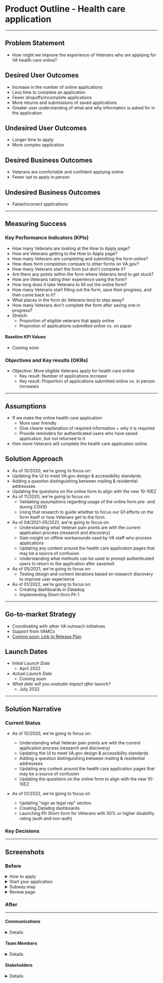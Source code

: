 # Product Outline - Health care application
---

## Problem Statement

- How might we improve the experience of Veterans who are applying for VA health care online?
 
## Desired User Outcomes

- Increase in the number of online applications
- Less time to complete an application
- Fewer dropoffs/incomplete applications
- More returns and submissions of saved applications
- Greater user understanding of what and why information is asked for in the application

## Undesired User Outcomes
- Longer time to apply
- More complex application

## Desired Business Outcomes
- Veterans are comfortable and confident applying online
- Fewer opt to apply in person

## Undesired Business Outcomes
- False/incorrect applications

---
## Measuring Success

### Key Performance Indicators (KPIs)



* How many Veterans are looking at the How to Apply page?
* How are Veterans getting to the How to Apply page?
* How many Veterans are completing and submitting the form online? 
* How does form completion compare to other forms on VA.gov?
* How many Veterans start the form but don’t complete it?
* Are there any points within the form where Veterans tend to get stuck?
* How are Veterans rating their experience using the form?
* How long does it take Veterans to fill out the online form?
* How many Veterans start filling out the form, save their progress, and then come back to it?
* What places in the form do Veterans tend to step away?
* How many Veterans don't complete the form after saving one in progress?
* Stretch: 
    * Proportion of eligible veterans that apply online
    * Proprotion of applications submitted online vs. on paper

#### Baseline KPI Values
* Coming soon

### Objectives and Key results (OKRs)

- Objective: More eligible Veterans apply for health care online
  - Key result: Number of applications increase
  - Key result: Proportion of applications submitted online vs. in person increases 

---

## Assumptions
- If we make the online health care application:
  - More user friendly 
  - Give clearer explanation of required information + why it is required
  -  Provide reminders for authenticated users who have saved application, but not returned to it
-  then more Veterans will complete the health care application online.

## Solution Approach

- As of 10/2020, we're going to focus on:
 - Updating the UI to meet VA.gov design & accessibility standards
 - Adding a question distinguishing between mailing & residential addressses
 - Updating the questions on the online form to align with the new 10-10EZ
- As of 11/2020, we're going to focus on:
   - Validating assumptions regarding usage of the online form pre- and during COVID
   - Using that research to guide whether to focus our Q1 efforts on the form itself or how Veterans get to the form.
- As of 04/2021-05/2021, we're going to focus on:
   - Understanding what Veteran pain points are with the current application process (research and discovery)
   - Gain insight on offline workarounds used by VA staff who process applications
   - Updating any content around the health care application pages that may be a source of confusion
   - Understanding what methods can be used to prompt authenticated users to return to the application after save/exit
- As of 05/2021, we're going to focus on:
   - Testing design and content iterations based on research discovery to improve user experience
- As of 01/2022, we're going to focus on:
   - Creating dashboards in Datadog
   - Implementing Short-form Ph 1

--- 

## Go-to-market Strategy
- Coordinating with other VA outreach initiatives 
- Support from VAMCs
- [Coming soon: Link to Release Plan](#go-to-market-strategy)

## Launch Dates
- *Initial Launch Date*
  - April 2022
- *Actual Launch Date* 
  - Coming soon
- *What date will you evaluate impact after launch?*
  - July 2022
---

## Solution Narrative

### Current Status

- As of 10/2020, we're going to focus on:
   - Understanding what Veteran pain points are with the current applicaiton process (research and discovery)
   - Updating the UI to meet VA.gov design & accessibility standards
   - Adding a question distinguishing between mailing & residential addressses
   - Updating any content around the health care application pages that may be a source of confusion
   - Updating the questions on the online form to align with the new 10-10EZ

- As of 01/2022, we're going to focus on
   - Updating "sign as legal rep" section
   - Creating Datadog dashboards
   - Launching Ph Short-form for Veterans with 50% or higher disability rating (auth and non-auth)

### Key Decisions

---
   
## Screenshots

### Before
 <details>
  <summary>How to apply</summary>
 
![How to Apply](https://github.com/department-of-veterans-affairs/va.gov-team/blob/master/teams/vsa/teams/health-benefits/healthcare-application/screenshots/How%20to%20Apply.png)
</details>

 <details>
  <summary>Start your application</summary>
 
![Start your application](https://github.com/department-of-veterans-affairs/va.gov-team/blob/master/teams/vsa/teams/health-benefits/healthcare-application/screenshots/Apply%20for%20heatlh%20care%20benefits.png)
</details>
 
 <details>
  <summary>Subway map</summary>
 
![Subway map](https://github.com/department-of-veterans-affairs/va.gov-team/blob/master/teams/vsa/teams/health-benefits/healthcare-application/screenshots/Subway%20Map.png)
</details>
 
 <details>
  <summary>Review page</summary>
 
![Review page](https://github.com/department-of-veterans-affairs/va.gov-team/blob/master/teams/vsa/teams/health-benefits/healthcare-application/screenshots/Review%20Page.png)
</details>
 

### After

---

#### Communications

<details>

- Team Name: 
- GitHub Label: #vsa-caregiver 
- Slack channel: #vsa-caregiver
- Product POCs: Chris D, George C, Danielle T
- Stakeholders: Lauren A, Dione D-L,/ Andrea S

</details>

#### Team Members

<details>
 
 - DEPO Lead: Lauren Alexanderson
 - PM: Sharon Kasimow
 - Engineering: Lisa Zapon, Kevin Musiorski
 - Research/Design: Dené Gabaldón
 
</details>


#### Stakeholders

<details>
 
- VHA, DEPO
- Dione D-L,/ Andrea S
 
</details>
